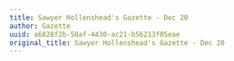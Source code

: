 ```yaml
---
title: Sawyer Hollenshead's Gazette - Dec 20
author: Gazette
uuid: a6828f2b-58af-4430-ac21-b56213f05eae
original_title: Sawyer Hollenshead's Gazette - Dec 20
---
```



